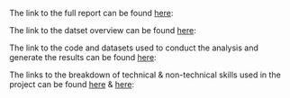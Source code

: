 The link to the full report can be found [here](Project_Report_Final.pdf):

The link to the datset overview can be found [here](dataset_overview.md):

The link to the code and datasets used to conduct the analysis and generate the results can be found [here](https://github.com/Edson1818/obesity-analysis/blob/coding-files):

The links to the breakdown of technical & non-technical skills used in the project can be found [here](technical_skills_overview.md) & [here](non_technical_skills_overview.md):
